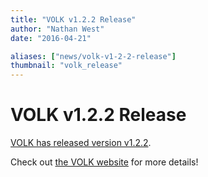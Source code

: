 ```yaml
---
title: "VOLK v1.2.2 Release"
author: "Nathan West"
date: "2016-04-21"

aliases: ["news/volk-v1-2-2-release"]
thumbnail: "volk_release"
---
```


# VOLK  v1.2.2 Release

[VOLK has released version v1.2.2](http://libvolk.org/release-v122.html).

Check out [the VOLK website](http://libvolk.org/) for more details!
